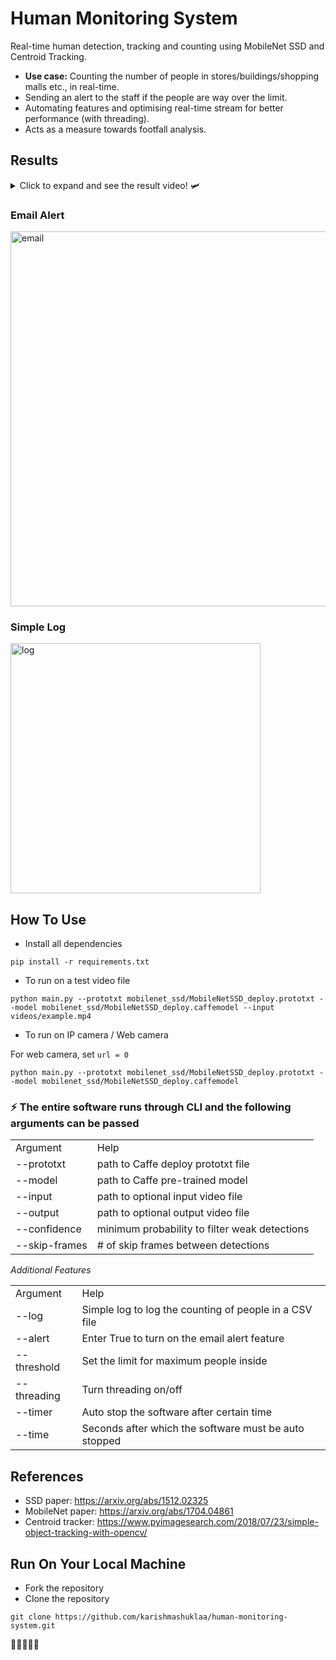 # Human Monitoring System
Real-time human detection, tracking and counting using MobileNet SSD and Centroid Tracking.

- **Use case:** Counting the number of people in stores/buildings/shopping malls etc., in real-time.
- Sending an alert to the staff if the people are way over the limit.
- Automating features and optimising real-time stream for better performance (with threading).
- Acts as a measure towards footfall analysis.

## Results

<details>
  <summary>Click to expand and see the result video! 🛩️</summary>
  
  https://user-images.githubusercontent.com/76456498/142688189-09d1e6ad-5832-44d3-a082-6eb7645df4aa.mp4
  
  
</details>

### Email Alert

<img width="600" alt="email" src="https://user-images.githubusercontent.com/76456498/142621909-ba6f3c3e-1eb5-45dd-94f9-533971b19945.jpg">

### Simple Log

<img width="400" alt="log" src="https://user-images.githubusercontent.com/76456498/142622300-ade7ae35-5004-4d16-bd78-976e68a24531.png">


## How To Use

- Install all dependencies
```
pip install -r requirements.txt
```

- To run on a test video file
```
python main.py --prototxt mobilenet_ssd/MobileNetSSD_deploy.prototxt --model mobilenet_ssd/MobileNetSSD_deploy.caffemodel --input videos/example.mp4
```
- To run on IP camera / Web camera

For web camera, set `url = 0`
```
python main.py --prototxt mobilenet_ssd/MobileNetSSD_deploy.prototxt --model mobilenet_ssd/MobileNetSSD_deploy.caffemodel
```

### ⚡ The entire software runs through CLI and the following arguments can be passed

<table>
  <tr>
     <td>Argument</td>
     <td>Help</td>
  </tr>
  <tr>
    <td>--prototxt</td>
    <td>path to Caffe deploy prototxt file</td>
  </tr>
    <tr>
    <td>--model</td>
    <td>path to Caffe pre-trained model</td>
  </tr>
    <tr>
    <td>--input</td>
    <td>path to optional input video file</td>
  </tr>
    <tr>
    <td>--output</td>
    <td>path to optional output video file</td>
  </tr>
    <tr>
    <td>--confidence</td>
    <td>minimum probability to filter weak detections</td>
  </tr>
  <tr>
    <td>--skip-frames</td>
    <td># of skip frames between detections</td>
  </tr>
  </table>
  
  *Additional Features*
  <table>
  <tr>
     <td>Argument</td>
     <td>Help</td>
  </tr>
  <tr>
    <td>--log</td>
    <td>Simple log to log the counting of people in a CSV file</td>
  </tr>
  <tr>
    <td>--alert</td>
    <td>Enter True to turn on the email alert feature</td>
  </tr>
  <tr>
    <td>--threshold</td>
    <td>Set the limit for maximum people inside</td>
  </tr>
  <tr>
    <td>--threading</td>
    <td>Turn threading on/off</td>
  </tr>
  <tr>
    <td>--timer</td>
    <td>Auto stop the software after certain time</td>
  </tr>
  <tr>
    <td>--time</td>
    <td>Seconds after which the software must be auto stopped</td>
  </tr>
 </table>
 
## References
- SSD paper: https://arxiv.org/abs/1512.02325
- MobileNet paper: https://arxiv.org/abs/1704.04861
- Centroid tracker: https://www.pyimagesearch.com/2018/07/23/simple-object-tracking-with-opencv/

## Run On Your Local Machine
- Fork the repository
- Clone the repository 
```
git clone https://github.com/karishmashuklaa/human-monitoring-system.git
```

🦄🦄🦄🦄🦄
